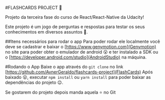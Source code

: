 #FLASHCARDS PROJECT :flower_playing_cards:

Projeto da terceira fase do curso de React/React-Native da Udacity!

Este projeto é um jogo de perguntas e respostas para testar os seus conhecimentos em diversos assuntos :muscle:.

##Itens necessários para rodar o app
Para poder rodar ele localmente você deve se cadastrar e baixar o [https://www.genymotion.com](Genymotion) no site para poder obter o emulador de android :open_mouth: e ter instalado a SDK ou o [https://developer.android.com/studio](AndroidStudio) na máquina.


#Rodando o App
Baixe o app através do `git clone` no link [https://github.com/AvnerGeraldo/flashcards-project](FlashCards)
Após baixado :open_mouth:, executar `npm install` ou `yarn install` para poder baixar as dependências do projeto :wink:.

Se gostarem do projeto depois manda aquela :star: no Git 